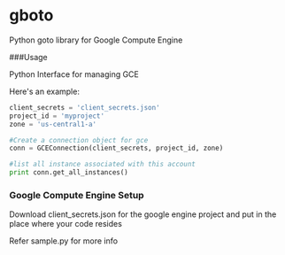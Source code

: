 gboto
=====

Python goto library for Google Compute Engine

###Usage

Python Interface for managing GCE

Here's an example:

```python
client_secrets = 'client_secrets.json'
project_id = 'myproject'
zone = 'us-central1-a'

#Create a connection object for gce
conn = GCEConnection(client_secrets, project_id, zone)

#list all instance associated with this account
print conn.get_all_instances()

```

### Google Compute Engine Setup

Download client_secrets.json for the google engine project and put in the place where your code resides 

Refer sample.py for more info


